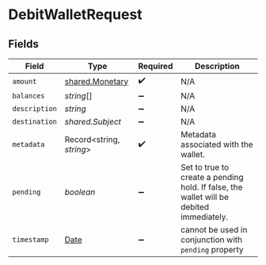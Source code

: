 # DebitWalletRequest


## Fields

| Field                                                                                         | Type                                                                                          | Required                                                                                      | Description                                                                                   |
| --------------------------------------------------------------------------------------------- | --------------------------------------------------------------------------------------------- | --------------------------------------------------------------------------------------------- | --------------------------------------------------------------------------------------------- |
| `amount`                                                                                      | [shared.Monetary](../../../sdk/models/shared/monetary.md)                                     | :heavy_check_mark:                                                                            | N/A                                                                                           |
| `balances`                                                                                    | *string*[]                                                                                    | :heavy_minus_sign:                                                                            | N/A                                                                                           |
| `description`                                                                                 | *string*                                                                                      | :heavy_minus_sign:                                                                            | N/A                                                                                           |
| `destination`                                                                                 | *shared.Subject*                                                                              | :heavy_minus_sign:                                                                            | N/A                                                                                           |
| `metadata`                                                                                    | Record<string, *string*>                                                                      | :heavy_check_mark:                                                                            | Metadata associated with the wallet.                                                          |
| `pending`                                                                                     | *boolean*                                                                                     | :heavy_minus_sign:                                                                            | Set to true to create a pending hold. If false, the wallet will be debited immediately.       |
| `timestamp`                                                                                   | [Date](https://developer.mozilla.org/en-US/docs/Web/JavaScript/Reference/Global_Objects/Date) | :heavy_minus_sign:                                                                            | cannot be used in conjunction with `pending` property                                         |